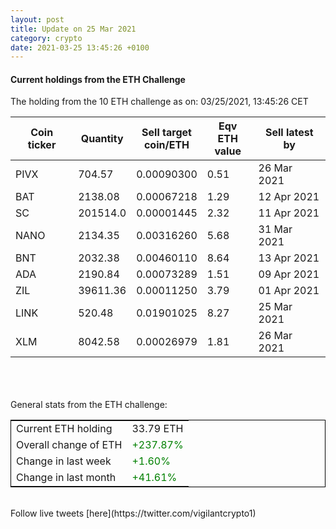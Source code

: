 ```yaml
---
layout: post
title: Update on 25 Mar 2021
category: crypto
date: 2021-03-25 13:45:26 +0100
---
```

<!-- Global site tag (gtag.js) - Google Analytics -->
<script async src="https://www.googletagmanager.com/gtag/js?id=UA-103831149-5"></script>
<script>
  window.dataLayer = window.dataLayer || [];
  function gtag(){dataLayer.push(arguments);}
  gtag('js', new Date());

  gtag('config', 'UA-103831149-5');
</script>


#### Current holdings from the ETH Challenge

The holding from the 10 ETH challenge as on: 03/25/2021, 13:45:26 CET

|Coin ticker|Quantity|Sell target<br>coin/ETH|Eqv ETH<br>value|Sell latest by|
|-----------|--------|-----------|-----------|--------------|
PIVX|704.57|  0.00090300|0.51|26 Mar 2021|
BAT|2138.08|  0.00067218|1.29|12 Apr 2021|
SC|201514.0|  0.00001445|2.32|11 Apr 2021|
NANO|2134.35|  0.00316260|5.68|31 Mar 2021|
BNT|2032.38|  0.00460110|8.64|13 Apr 2021|
ADA|2190.84|  0.00073289|1.51|09 Apr 2021|
ZIL|39611.36|  0.00011250|3.79|01 Apr 2021|
LINK|520.48|  0.01901025|8.27|25 Mar 2021|
XLM|8042.58|  0.00026979|1.81|26 Mar 2021|

<br>
<br>
<br>
General stats from the ETH challenge:

<table style="border:1px solid black;margin-left:auto;margin-right:auto;">
	<tbody>
	<tr>
		<td>Current ETH holding</td>
		<td>     33.79 ETH</td>
	</tr>
	<tr>
		<td>Overall change of ETH</td>
		<td><font color="green">+237.87%</font></td>
	</tr>
	<tr>
		<td>Change in last week</td>
		<td><font color="green">+1.60%</font></td>
	</tr>
	<tr>
		<td>Change in last month</td>
		<td><font color="green">+41.61%</font></td>
	</tr>
	</tbody>
</table>

<br>
Follow live tweets [here](https://twitter.com/vigilantcrypto1)
<br>
<br>